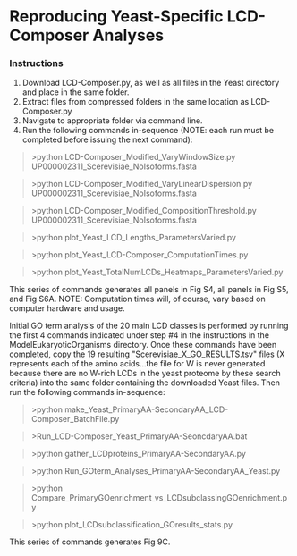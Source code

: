 # Reproducing Yeast-Specific LCD-Composer Analyses

### Instructions
1. Download LCD-Composer.py, as well as all files in the Yeast directory and place in the same folder.
2. Extract files from compressed folders in the same location as LCD-Composer.py
4. Navigate to appropriate folder via command line.
5. Run the following commands in-sequence (NOTE: each run must be completed before issuing the next command):

>\>python LCD-Composer_Modified_VaryWindowSize.py UP000002311_Scerevisiae_NoIsoforms.fasta

>\>python LCD-Composer_Modified_VaryLinearDispersion.py UP000002311_Scerevisiae_NoIsoforms.fasta

>\>python LCD-Composer_Modified_CompositionThreshold.py UP000002311_Scerevisiae_NoIsoforms.fasta

>\>python plot_Yeast_LCD_Lengths_ParametersVaried.py

>\>python plot_Yeast_LCD-Composer_ComputationTimes.py

>\>python plot_Yeast_TotalNumLCDs_Heatmaps_ParametersVaried.py

This series of commands generates all panels in Fig S4, all panels in Fig S5, and Fig S6A. NOTE: Computation times will, of course, vary based on computer hardware and usage.

Initial GO term analysis of the 20 main LCD classes is performed by running the first 4 commands indicated under step #4 in the instructions in the ModelEukaryoticOrganisms directory. Once these commands have been completed, copy the 19 resulting "Scerevisiae_X_GO_RESULTS.tsv" files (X represents each of the amino acids...the file for W is never generated because there are no W-rich LCDs in the yeast proteome by these search criteria) into the same folder containing the downloaded Yeast files. Then run the following commands in-sequence:

>\>python make_Yeast_PrimaryAA-SecondaryAA_LCD-Composer_BatchFile.py

>\>Run_LCD-Composer_Yeast_PrimaryAA-SeoncdaryAA.bat

>\>python gather_LCDproteins_PrimaryAA-SecondaryAA.py

>\>python Run_GOterm_Analyses_PrimaryAA-SecondaryAA_Yeast.py

>\>python Compare_PrimaryGOenrichment_vs_LCDsubclassingGOenrichment.py

>\>python plot_LCDsubclassification_GOresults_stats.py

This series of commands generates Fig 9C.



